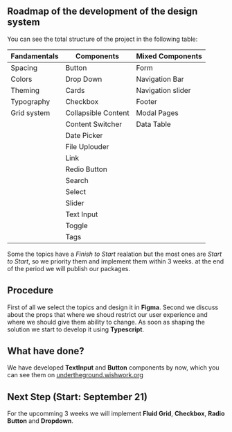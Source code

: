 ## Roadmap of the development of the design system

You can see the total structure of the project in the following table:

| Fandamentals | Components | Mixed Components |
| --- | --- | --- |
| Spacing | Button | Form |
| Colors | Drop Down | Navigation Bar |
| Theming | Cards | Navigation slider |
| Typography | Checkbox | Footer |
| Grid system | Collapsible Content | Modal Pages |
| | Content Switcher | Data Table |
| | Date Picker | |
| | File Uplouder | |
| | Link | |
| | Redio Button | |
| | Search | |
| | Select | |
| | Slider | |
| | Text Input | |
| | Toggle | |
| | Tags | |


Some the topics have a *Finish to Start* realation but the most ones are *Start to Start*, so we priority them and implement them within 3 weeks.
at the end of the period we will publish our packages.

## Procedure

First of all we select the topics and design it in **Figma**. Second we discuss about the props that where we shoud restrict our user experience and where we should give them ability to change. As soon as shaping the solution we start to develop it using **Typescript**.

## What have done?

We have developed **TextInput** and **Button** components by now, which you can see them on [undertheground.wishwork.org](https://undertheground.wishwork.org) 

## Next Step (Start: September 21)

For the upcomming 3 weeks we will implement **Fluid Grid**, **Checkbox**, **Radio Button** and **Dropdown**.




